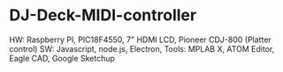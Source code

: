 # DJ-Deck-MIDI-controller
HW: Raspberry PI, PIC18F4550, 7" HDMI LCD, Pioneer CDJ-800 (Platter control)
SW: Javascript, node.js, Electron, 
Tools: MPLAB X, ATOM Editor, Eagle CAD, Google Sketchup

